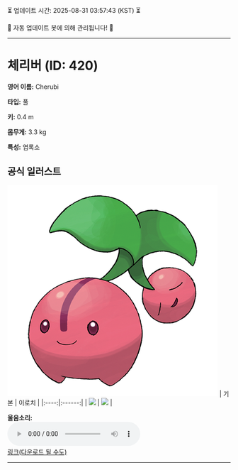 
⏳ 업데이트 시간: 2025-08-31 03:57:43 (KST) ⏳

🤖 자동 업데이트 봇에 의해 관리됩니다! 🤖

---

# 체리버 (ID: 420)
**영어 이름:** Cherubi

**타입:** 풀

**키:** 0.4 m

**몸무게:** 3.3 kg

**특성:** 엽록소

## 공식 일러스트
![](https://raw.githubusercontent.com/PokeAPI/sprites/master/sprites/pokemon/other/official-artwork/420.png)
| 기본 | 이로치 |
|:----:|:------:|
| <img src="http://play.pokemonshowdown.com/sprites/ani/cherubi.gif" width="200"> | <img src="http://play.pokemonshowdown.com/sprites/ani-shiny/cherubi.gif" width="200"> |

**울음소리:**<br><audio controls src="https://raw.githubusercontent.com/PokeAPI/cries/main/cries/pokemon/latest/420.ogg"></audio><br> [링크(다운로드 될 수도)](https://raw.githubusercontent.com/PokeAPI/cries/main/cries/pokemon/latest/420.ogg)


---

